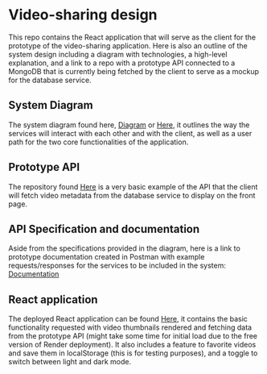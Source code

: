 # Video-sharing design

This repo contains the React application that will serve as the client for the prototype of the video-sharing application. Here is also an outline of the system design including a diagram with technologies, a high-level explanation, and a link to a repo with a prototype API connected to a MongoDB that is currently being fetched by the client to serve as a mockup for the database service. 

## System Diagram

The system diagram found here, [Diagram](https://drive.google.com/file/d/11KVu1bSpPrSP15BvDhrI3ehjDTGR9LRy/view?usp=sharing) or [Here](https://viewer.diagrams.net/?tags=%7B%7D&lightbox=1&highlight=0000ff&edit=_blank&layers=1&nav=1&title=videosharing-system-design.drawio#Uhttps%3A%2F%2Fdrive.google.com%2Fuc%3Fid%3D11KVu1bSpPrSP15BvDhrI3ehjDTGR9LRy%26export%3Ddownload#%7B%22pageId%22%3A%22M-6OnRCHuMgGnKxz0wtq%22%7D), it outlines the way the services will interact with each other and with the client, as well as a user path for the two core functionalities of the application.

## Prototype API

The repository found [Here](https://github.com/shibeknight/database-service) is a very basic example of the API that the client will fetch video metadata from the database service to display on the front page.

## API Specification and documentation

Aside from the specifications provided in the diagram, here is a link to prototype documentation created in Postman with example requests/responses for the services to be included in the system: [Documentation](https://documenter.getpostman.com/view/6474050/2sA3s9DTub)

## React application

The deployed React application can be found [Here](https://notyoutubeagain.netlify.app/), it contains the basic functionality requested with video thumbnails rendered and fetching data from the prototype API (might take some time for initial load due to the free version of Render deployment). It also includes a feature to favorite videos and save them in localStorage (this is for testing purposes), and a toggle to switch between light and dark mode.
